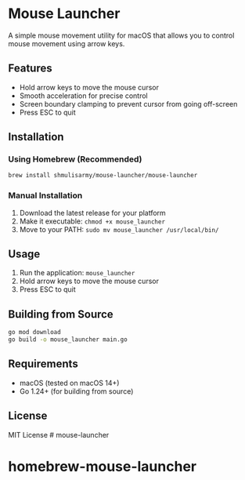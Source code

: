 # Mouse Launcher

A simple mouse movement utility for macOS that allows you to control mouse movement using arrow keys.

## Features

- Hold arrow keys to move the mouse cursor
- Smooth acceleration for precise control
- Screen boundary clamping to prevent cursor from going off-screen
- Press ESC to quit

## Installation

### Using Homebrew (Recommended)

```bash
brew install shmulisarmy/mouse-launcher/mouse-launcher
```

### Manual Installation

1. Download the latest release for your platform
2. Make it executable: `chmod +x mouse_launcher`
3. Move to your PATH: `sudo mv mouse_launcher /usr/local/bin/`

## Usage

1. Run the application: `mouse_launcher`
2. Hold arrow keys to move the mouse cursor
3. Press ESC to quit

## Building from Source

```bash
go mod download
go build -o mouse_launcher main.go
```

## Requirements

- macOS (tested on macOS 14+)
- Go 1.24+ (for building from source)

## License

MIT License # mouse-launcher
# homebrew-mouse-launcher
